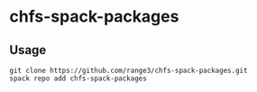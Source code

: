 # chfs-spack-packages

## Usage
```console
git clone https://github.com/range3/chfs-spack-packages.git
spack repo add chfs-spack-packages
```
